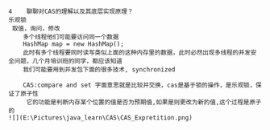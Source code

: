     4    聊聊对CAS的理解以及其底层实现原理？
    乐观锁
     取值，询问，修改  
        多个线程他们可能要访问同一个数据
        HashMap map = new HashMap();
        此时有多个线程要同时读写类似上面的这种内存里的数据，此时必然出现多线程的并发安全问题，几个月培训班的同学，都应该知道
        我们可能要用到并发包下面的很多技术, synchronized
        
        CAS:compare and set 字面意思就是比较并交换，cas是基于锁的操作，是乐观锁，保证了原子性
         它的功能是判断内存某个位置的值是否为预期值,如果是则更改为新的值,这个过程是原子的
    ![](E:\Pictures\java_learn\CAS\CAS_Expretition.png)
